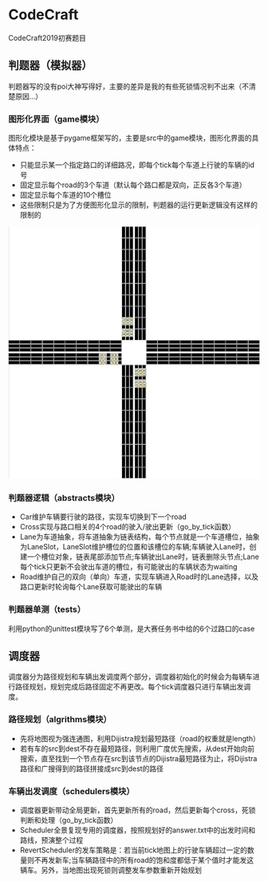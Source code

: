 # CodeCraft
CodeCraft2019初赛题目

## 判题器（模拟器）
判题器写的没有poi大神写得好，主要的差异是我的有些死锁情况判不出来（不清楚原因...）

### 图形化界面（game模块）

图形化模块是基于pygame框架写的，主要是src中的game模块，图形化界面的具体特点：
- 只能显示某一个指定路口的详细路况，即每个tick每个车道上行驶的车辆的id号
- 固定显示每个road的3个车道（默认每个路口都是双向，正反各3个车道）
- 固定显示每个车道的10个槽位
- 这些限制只是为了方便图形化显示的限制，判题器的运行更新逻辑没有这样的限制的

![image](https://github.com/Lazy-Pig/CodeCraft/blob/master/%E5%88%A4%E9%A2%98%E5%99%A8%E5%9B%BE%E5%BD%A2%E5%8C%96%E7%A4%BA%E4%BE%8B.gif)

### 判题器逻辑（abstracts模块）
- Car维护车辆要行驶的路径，实现车切换到下一个road
- Cross实现与路口相关的4个road的驶入/驶出更新（go_by_tick函数）
- Lane为车道抽象，将车道抽象为链表结构，每个节点就是一个车道槽位，抽象为LaneSlot，LaneSlot维护槽位的位置和该槽位的车辆;车辆驶入Lane时，创建一个槽位对象，链表尾部添加节点;车辆驶出Lane时，链表删除头节点;Lane每个tick只更新不会驶出车道的槽位，有可能驶出的车辆状态为waiting
- Road维护自己的双向（单向）车道，实现车辆进入Road时的Lane选择，以及路口更新时轮询每个Lane获取可能驶出的车辆

### 判题器单测（tests）
利用python的unittest模块写了6个单测，是大赛任务书中给的6个过路口的case

## 调度器
调度器分为路径规划和车辆出发调度两个部分，调度器初始化的时候会为每辆车进行路径规划，规划完成后路径固定不再更改。每个tick调度器只进行车辆出发调度。

### 路径规划（algrithms模块）
- 先将地图视为强连通图，利用Dijistra规划最短路径（road的权重就是length）
- 若有车的src到dest不存在最短路径，则利用广度优先搜索，从dest开始向前搜索，直至找到一个节点存在src到该节点的Dijistra最短路径为止，将Dijistra路径和广搜得到的路径拼接成src到dest的路径

### 车辆出发调度（schedulers模块）
- 调度器更新带动全局更新，首先更新所有的road，然后更新每个cross，死锁判断和处理（go_by_tick函数）
- Scheduler全景复现专用的调度器，按照规划好的answer.txt中的出发时间和路线，预演整个过程
- RevertScheduler的发车策略是：若当前tick地图上的行驶车辆超过一定的数量则不再发新车;当车辆路径中的所有road的饱和度都低于某个值时才能发这辆车。另外，当地图出现死锁则调整发车参数重新开始规划
